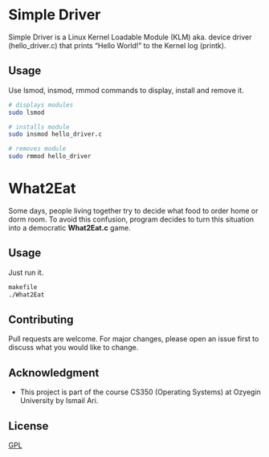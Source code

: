 # Simple Driver

Simple Driver is a Linux Kernel Loadable Module (KLM) aka. device driver (hello_driver.c) that prints
“Hello World!” to the Kernel log (printk).

## Usage

Use lsmod, insmod, rmmod commands to display, install and remove it.

```bash
# displays modules
sudo lsmod

# installs module
sudo insmod hello_driver.c

# removes module
sudo rmmod hello_driver
```
# What2Eat
Some days, people living together try to decide what food to order home or dorm room. To
avoid this confusion, program decides to turn this situation into a democratic **What2Eat.c** game.

## Usage
Just run it.
```bash
makefile
./What2Eat
```

## Contributing
Pull requests are welcome. For major changes, please open an issue first to discuss what you would like to change.

## Acknowledgment
* This project is part of the course CS350 (Operating Systems) at Ozyegin University by Ismail Ari.

## License
[GPL](https://www.gnu.org/licenses/gpl-3.0.html)
